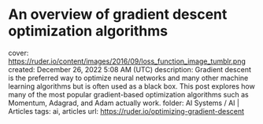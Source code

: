 # An overview of gradient descent optimization algorithms

cover: https://ruder.io/content/images/2016/09/loss_function_image_tumblr.png
created: December 26, 2022 5:08 AM (UTC)
description: Gradient descent is the preferred way to optimize neural networks and many other machine learning algorithms but is often used as a black box. This post explores how many of the most popular gradient-based optimization algorithms such as Momentum, Adagrad, and Adam actually work.
folder: AI Systems / AI | Articles
tags: ai, articles
url: https://ruder.io/optimizing-gradient-descent